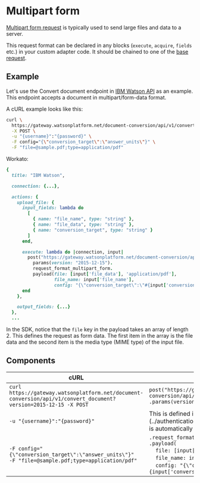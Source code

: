 # Multipart form

[Multipart form request](https://www.w3.org/TR/html401/interact/forms.html#h-17.13.4.2)  is typically used to send large files and data to a server.

This request format can be declared in any blocks (`execute`, `acquire`, `fields` etc.) in your custom adapter code. It should be chained to one of the [base request](../walk-through.md#base-request).

## Example
Let's use the Convert document endpoint in [IBM Watson API](https://www.ibm.com/watson/developercloud/document-conversion/api/v1/#convert-document) as an example. This endpoint accepts a document in multipart/form-data format.

A cURL example looks like this:
```sh
curl \
  https://gateway.watsonplatform.net/document-conversion/api/v1/convert_document?version=2015-12-15 \
  -X POST \
  -u "{username}":"{password}" \
  -F config="{\"conversion_target\":\"answer_units\"}" \
  -F "file=@sample.pdf;type=application/pdf"
```

Workato:
```ruby
{
  title: "IBM Watson",

  connection: {...},

  actions: {
    upload_file: {
      input_fields: lambda do
        [
          { name: "file_name", type: "string" },
          { name: "file_data", type: "string" },
          { name: "conversion_target", type: "string" }
        ]
      end,

      execute: lambda do |connection, input|
        post("https://gateway.watsonplatform.net/document-conversion/api/v1/convert_document").
          params(version: "2015-12-15").
          request_format_multipart_form.
          payload(file: [input['file_data'], 'application/pdf'],
                  file_name: input['file_name'],
                  config: "{\"conversion_target\":\"#{input['conversion_target']}\"}")
      end
    },

    output_fields: {...}
  },
  ...
```

In the SDK, notice that the `file` key in the payload takes an array of length 2. This defines the request as form data. The first item in the array is the file data and the second item is the media type (MIME type) of the input file.

## Components
<table class="unchanged rich-diff-level-one">
  <thead>
      <tr>
          <th>cURL</th>
          <th>Workato</th>
      </tr>
  </thead>
  <tbody>
    <tr>
      <td><code>curl https://gateway.watsonplatform.net/document-conversion/api/v1/convert_document?version=2015-12-15 -X POST</code></td>
      <td><code>post("https://gateway.watsonplatform.net/document-conversion/api/v1/convert_document")</code><br><code>.params(version: "2015-12-15")</code></td>
    </tr>
    <tr>
      <td><code>-u "{username}":"{password}"</code></td>
      <td>This is defined in the [connection](../authentication/basic-authentication.md) block and is automatically added onto the outgoing request.</td>
    </tr>
    <tr>
      <td><code>-F config="{\"conversion_target\":\"answer_units\"}"</code><br><code>-F "file=@sample.pdf;type=application/pdf"</code></td>
      <td><code>.request_format_multipart_form</code><br><code>.payload(</code><br>&nbsp;&nbsp;&nbsp;&nbsp;<code>file: [input['file_data'], 'application/pdf'], </code><br>&nbsp;&nbsp;&nbsp;&nbsp;<code>file_name: input['file_name'],</code><br>&nbsp;&nbsp;&nbsp;&nbsp;<code>config: "{\"conversion_target\":\"#{input['conversion_target']}\"}")</code></td>
    </tr>
  </tbody>
</table>
